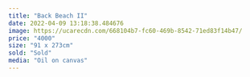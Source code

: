```yaml
---
title: "Back Beach II"
date: 2022-04-09 13:18:38.484676
image: https://ucarecdn.com/668104b7-fc60-469b-8542-71ed83f14b47/
price: "4000"
size: "91 x 273cm"
sold: "Sold"
media: "Oil on canvas"
---
```


